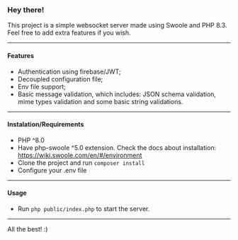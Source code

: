 ### Hey there!

This project is a simple websocket server made using Swoole and PHP 8.3.
Feel free to add extra features if you wish.

------------


#### Features
- Authentication using firebase/JWT;
- Decoupled configuration file;
- Env file support;
- Basic message validation, which includes: JSON schema validation, mime types validation and some basic string validations.

------------


#### Instalation/Requirements
- PHP ^8.0
- Have php-swoole ^5.0 extension. Check the docs about installation: https://wiki.swoole.com/en/#/environment
- Clone the project and run `composer install`
- Configure your .env file

------------


#### Usage
- Run `php public/index.php` to start the server.

------------


All the best! :)
